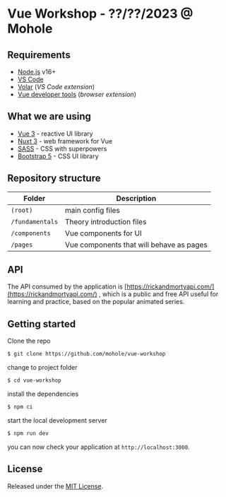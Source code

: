 # Vue Workshop - ??/??/2023 @ Mohole

## Requirements

- [Node.js](https://nodejs.org/) v16+
- [VS Code](https://code.visualstudio.com/)
- [Volar](https://marketplace.visualstudio.com/items?itemName=Vue.volar) (_VS Code extension_)
- [Vue developer tools](https://chrome.google.com/webstore/detail/vuejs-devtools/nhdogjmejiglipccpnnnanhbledajbpd?hl=en) (_browser extension_)


## What we are using

- [Vue 3](https://vuejs.org/) - reactive UI library
- [Nuxt 3](https://nuxt.com/) - web framework for Vue
- [SASS](https://sass-lang.com/) - CSS with superpowers
- [Bootstrap 5](https://getbootstrap.com/) - CSS UI library

## Repository structure

| Folder          | Description                              |
| --------------- | ---------------------------------------- |
| `(root)`        | main config files                        |
| `/fundamentals` | Theory introduction files                |
| `/components `  | Vue components for UI                    |
| `/pages`        | Vue components that will behave as pages |

## API

The API consumed by the application is [https://rickandmortyapi.com/](https://rickandmortyapi.com/) , which is a public and free API useful for learning and practice, based on the popular animated series.

## Getting started

Clone the repo

```bash
$ git clone https://github.com/mohole/vue-workshop
```

change to project folder

```bash
$ cd vue-workshop
```

install the dependencies

```bash
$ npm ci
```

start the local development server

```bash
$ npm run dev
```

you can now check your application at `http://localhost:3000`.

## License

Released under the [MIT License](LICENSE).